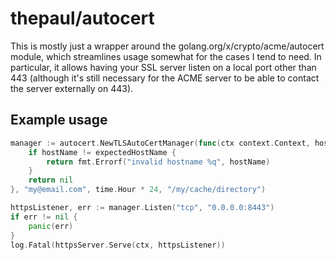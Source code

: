 # thepaul/autocert

This is mostly just a wrapper around the golang.org/x/crypto/acme/autocert module, which streamlines
usage somewhat for the cases I tend to need. In particular, it allows having your SSL server listen
on a local port other than 443 (although it's still necessary for the ACME server to be able to
contact the server externally on 443).

## Example usage

```go
manager := autocert.NewTLSAutoCertManager(func(ctx context.Context, hostName string) error {
    if hostName != expectedHostName {
        return fmt.Errorf("invalid hostname %q", hostName)
    }
    return nil
}, "my@email.com", time.Hour * 24, "/my/cache/directory")

httpsListener, err := manager.Listen("tcp", "0.0.0.0:8443")
if err != nil {
    panic(err)
}
log.Fatal(httpsServer.Serve(ctx, httpsListener))
```
